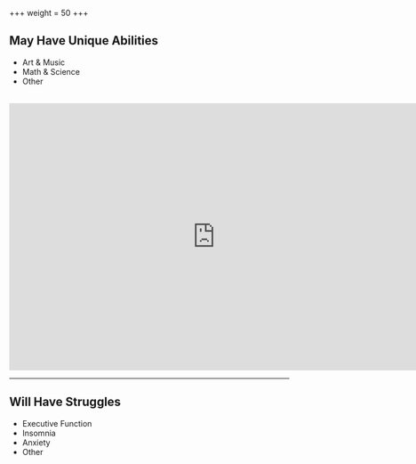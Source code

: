 +++
weight = 50
+++

## May Have Unique Abilities

- Art & Music
- Math & Science
- Other
<br><br>
<iframe width="740" height="480" src="https://www.youtube.com/embed/yemPJ8Knimw" frameborder="0" allow="accelerometer; autoplay; encrypted-media; gyroscope; picture-in-picture" allowfullscreen></iframe>

---

## Will Have Struggles

- Executive Function
- Insomnia
- Anxiety
- Other